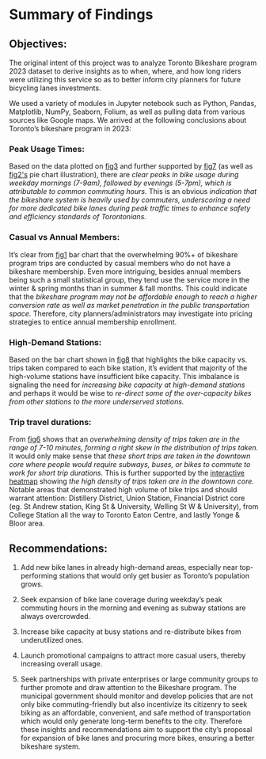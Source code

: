 # Summary of Findings 

## Objectives: 
The original intent of this project was to analyze Toronto Bikeshare program 2023 dataset to derive insights as to when, where, and how long riders were utilizing this service so as to better inform city planners for future bicycling lanes investments.

We used a variety of modules in Jupyter notebook such as Python, Pandas, Matplotlib, NumPy, Seaborn, Folium, as well as pulling data from various sources like Google maps. We arrived at the following conclusions about Toronto’s bikeshare program in 2023:

### Peak Usage Times:

Based on the data plotted on [fig3](/images/fig3.png) and further supported by [fig7](/images/fig7.png) (as well as [fig2's](/images/fig2.png) pie chart illustration), there are *clear peaks in bike usage during weekday mornings (7-9am), followed by evenings (5-7pm), which is attributable to common commuting hours.* This is an obvious *indication that the bikeshare system is heavily used by commuters, underscoring a need for more dedicated bike lanes during peak traffic times to enhance safety and efficiency standards of Torontonians.*

### Casual vs Annual Members:

It’s clear from [fig1](/images/fig1.png) bar chart that the overwhelming 90%+ of bikeshare program trips are conducted by casual members who do not have a bikeshare membership. Even more intriguing, besides annual members being such a small statistical group, they tend use the service more in the winter & spring months than in summer & fall months. This could indicate that the *bikeshare program may not be affordable enough to reach a higher conversion rate as well as market penetration in the public transportation space.* Therefore, city planners/administrators may investigate into pricing strategies to entice annual membership enrollment.

### High-Demand Stations:
Based on the bar chart shown in [fig8](/images/fig8.png) that highlights the bike capacity vs. trips taken compared to each bike station, it’s evident that majority of the high-volume stations have insufficient bike capacity. This imbalance is signaling the need for *increasing bike capacity at high-demand stations* and perhaps it would be wise to *re-direct some of the over-capacity bikes from other stations to the more underserved stations.*

### Trip travel durations:

From [fig6](/images/fig6.png) shows that an *overwhelming density of trips taken are in the range of 7-10 minutes, forming a right skew in the distribution of trips taken.* It would only make sense that *these short trips are taken in the downtown core where people would require subways, buses, or bikes to commute to work for short trip durations.* This is further supported by the [interactive heatmap](https://constcorrectness.github.io/toronto-bikeshare-2024/heatmap.html) showing *the high density of trips taken are in the downtown core.* Notable areas that demonstrated high volume of bike trips and should warrant attention: Distillery District, Union Station, Financial District core (eg. St Andrew station, King St & University, Welling St W & University), from College Station all the way to Toronto Eaton Centre, and lastly Yonge & Bloor area.

## Recommendations:

1. Add new bike lanes in already high-demand areas, especially near top-performing stations that would only get busier as Toronto’s population grows.

2. Seek expansion of bike lane coverage during weekday’s peak commuting hours in the morning and evening as subway stations are always overcrowded.

3. Increase bike capacity at busy stations and re-distribute bikes from underutilized ones.

4. Launch promotional campaigns to attract more casual users, thereby increasing overall usage.

5. Seek partnerships with private enterprises or large community groups to further promote and draw attention to the Bikeshare program.
The municipal government should monitor and develop policies that are not only bike commuting-friendly but also incentivize its citizenry to seek biking as an affordable, convenient, and safe method of transportation which would only generate long-term benefits to the city. Therefore these insights and recommendations aim to support the city’s proposal for expansion of bike lanes and procuring more bikes, ensuring a better bikeshare system. 
	